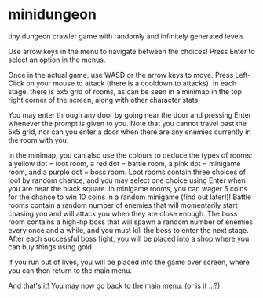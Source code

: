 # minidungeon
tiny dungeon crawler game with randomly and infinitely generated levels

Use arrow keys in the menu to navigate between the choices! Press Enter to select an option in the menus.

Once in the actual game, use WASD or the arrow keys to move. Press Left-Click on your mouse to attack (there is a cooldown to attacks). In each stage, there is 5x5 grid of rooms, as can be seen in a minimap in the top right corner of the screen, along with other character stats. 

You may enter through any door by going near the door and pressing Enter whenever the prompt is given to you. Note that you cannot travel past the 5x5 grid, nor can you enter a door when there are any enemies currently in the room with you. 

In the minimap, you can also use the colours to deduce the types of rooms: a yellow dot = loot room, a red dot = battle room, a pink dot = minigame room, and a purple dot = boss room. 
Loot rooms contain three choices of loot by random chance, and you may select one choice using Enter when you are near the black square. In minigame rooms, you can wager 5 coins for the chance to win 10 coins in a random minigame (find out later!)! Battle rooms contain a random number of enemies that will momentarily start chasing you and will attack you when they are close enough. The boss room contains a high-hp boss that will spawn a random number of enemies every once and a while, and you must kill the boss to enter the next stage. After each successful boss fight, you will be placed into a shop where you can buy things using gold.

If you run out of lives, you will be placed into the game over screen, where you can then return to the main menu.

And that's it! You may now go back to the main menu. (or is it ...?)

